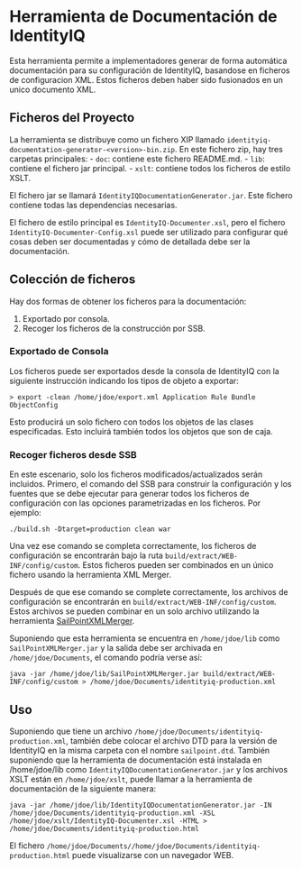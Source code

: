 # Herramienta de Documentación de IdentityIQ

Esta herramienta permite a implementadores generar de forma automática documentación para su configuración de IdentityIQ, basandose en ficheros de configuracion XML. Estos ficheros deben haber sido fusionados en un unico documento XML.

## Ficheros del Proyecto

La herramienta se distribuye como un fichero XIP llamado `identityiq-documentation-generator-<version>-bin.zip`. En este fichero zip, hay tres carpetas principales: - `doc`: contiene este fichero README.md. - `lib`: contiene el fichero jar principal. - `xslt`: contiene todos los ficheros de estilo XSLT.

El fichero jar se llamará `IdentityIQDocumentationGenerator.jar`. Este fichero contiene todas las dependencias necesarias.

El fichero de estilo principal es `IdentityIQ-Documenter.xsl`, pero el fichero `IdentityIQ-Documenter-Config.xsl` puede ser utilizado para configurar qué cosas deben ser documentadas y cómo de detallada debe ser la documentación.

## Colección de ficheros

Hay dos formas de obtener los ficheros para la documentación:

1. Exportado por consola.
2. Recoger los ficheros de la construcción por SSB.

### Exportado de Consola

Los ficheros puede ser exportados desde la consola de IdentityIQ con la siguiente instrucción indicando los tipos de objeto a exportar:

```
> export -clean /home/jdoe/export.xml Application Rule Bundle ObjectConfig
```

Esto producirá un solo fichero con todos los objetos de las clases especificadas. Esto incluirá también todos los objetos que son de caja.

### Recoger ficheros desde SSB

En este escenario, solo los ficheros modificados/actualizados serán incluidos. Primero, el comando del SSB para construir la configuración y los fuentes que se debe ejecutar para generar todos los ficheros de configuración con las opciones parametrizadas en los ficheros. Por ejemplo:

```
./build.sh -Dtarget=production clean war
```

Una vez ese comando se completa correctamente, los ficheros de configuración se encontrarán bajo la ruta `build/extract/WEB-INF/config/custom`. Estos ficheros pueden ser combinados en un único fichero usando la herramienta XML Merger.

Después de que ese comando se complete correctamente, los archivos de configuración se encontrarán en `build/extract/WEB-INF/config/custom`. Estos archivos se pueden combinar en un solo archivo utilizando la herramienta [SailPointXMLMerger](https://github.com/menno-pieters-sp/sailpoint-xml-merger).

Suponiendo que esta herramienta se encuentra en `/home/jdoe/lib` como `SailPointXMLMerger.jar` y la salida debe ser archivada en `/home/jdoe/Documents`, el comando podría verse así:

```
java -jar /home/jdoe/lib/SailPointXMLMerger.jar build/extract/WEB-INF/config/custom > /home/jdoe/Documents/identityiq-production.xml
```

## Uso

Suponiendo que tiene un archivo `/home/jdoe/Documents/identityiq-production.xml`, también debe colocar el archivo DTD para la versión de IdentityIQ en la misma carpeta con el nombre `sailpoint.dtd`. También suponiendo que la herramienta de documentación está instalada en /home/jdoe/lib como `IdentityIQDocumentationGenerator.jar` y los archivos XSLT están en `/home/jdoe/xslt`, puede llamar a la herramienta de documentación de la siguiente manera:

```
java -jar /home/jdoe/lib/IdentityIQDocumentationGenerator.jar -IN /home/jdoe/Documents/identityiq-production.xml -XSL /home/jdoe/xslt/IdentityIQ-Documenter.xsl -HTML > /home/jdoe/Documents/identityiq-production.html
```

El fichero `/home/jdoe/Documents//home/jdoe/Documents/identityiq-production.html` puede visualizarse con un navegador WEB.
